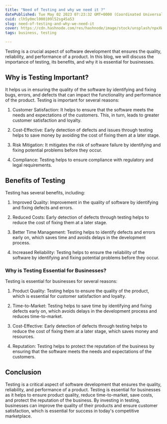 ```yaml
---
title: "Need of Testing and why we need it ?"
datePublished: Tue May 02 2023 07:23:32 GMT+0000 (Coordinated Universal Time)
cuid: clh5y0mcl000109l52sg45a53
slug: need-of-testing-and-why-we-need-it
cover: https://cdn.hashnode.com/res/hashnode/image/stock/unsplash/npxXWgQ33ZQ/upload/82a2ea6787b64dd6c7ad437e49cffb12.jpeg
tags: business, testing

---
```


Testing is a crucial aspect of software development that ensures the quality, reliability, and performance of a product. In this blog, we will discuss the importance of testing, its benefits, and why it is essential for businesses.

## Why is Testing Important?

It helps us in ensuring the quality of the software by identifying and fixing bugs, errors, and defects that can impact the functionality and performance of the product. Testing is important for several reasons:

1. Customer Satisfaction: It helps to ensure that the software meets the needs and expectations of the customers. This, in turn, leads to greater customer satisfaction and loyalty.
    
2. Cost-Effective: Early detection of defects and issues through testing helps to save money by avoiding the cost of fixing them at a later stage.
    
3. Risk Mitigation: It mitigates the risk of software failure by identifying and fixing potential problems before they occur.
    
4. Compliance: Testing helps to ensure compliance with regulatory and legal requirements.
    

## Benefits of Testing

Testing has several benefits, including:

1. Improved Quality: Improvement in the quality of software by identifying and fixing defects and errors.
    
2. Reduced Costs: Early detection of defects through testing helps to reduce the cost of fixing them at a later stage.
    
3. Better Time Management: Testing helps to identify defects and errors early on, which saves time and avoids delays in the development process.
    
4. Increased Reliability: Testing helps to ensure the reliability of the software by identifying and fixing potential problems before they occur.
    

### Why is Testing Essential for Businesses?

Testing is essential for businesses for several reasons:

1. Product Quality: Testing helps to ensure the quality of the product, which is essential for customer satisfaction and loyalty.
    
2. Time-to-Market: Testing helps to save time by identifying and fixing defects early on, which avoids delays in the development process and reduces time-to-market.
    
3. Cost-Effective: Early detection of defects through testing helps to reduce the cost of fixing them at a later stage, which saves money and resources.
    
4. Reputation: Testing helps to protect the reputation of the business by ensuring that the software meets the needs and expectations of the customers.
    

## Conclusion

Testing is a critical aspect of software development that ensures the quality, reliability, and performance of a product. Testing is essential for businesses as it helps to ensure product quality, reduce time-to-market, save costs, and protect the reputation of the business. By investing in testing, businesses can improve the quality of their products and ensure customer satisfaction, which is essential for success in today's competitive marketplace.